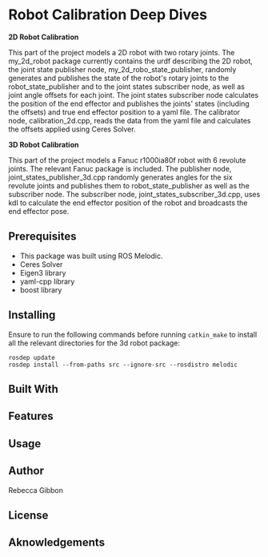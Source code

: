 # Robot Calibration Deep Dives

**2D Robot Calibration**

This part of the project models a 2D robot with two rotary joints. 
The my_2d_robot package currently contains the urdf describing the 2D robot, the joint state publisher node, my_2d_robo_state_publisher, randomly generates and publishes the state of the robot's rotary joints to the robot_state_publisher and to the joint states subscriber node, as well as joint angle offsets for each joint. 
The joint states subscriber node calculates the position of the end effector and publishes the joints' states (including the offsets) and true end effector position to a yaml file. 
The calibrator node, calibration_2d.cpp, reads the data from the yaml file and calculates the offsets applied using Ceres Solver.

**3D Robot Calibration**

This part of the project models a Fanuc r1000ia80f robot with 6 revolute joints. The relevant Fanuc package is included. 
The publisher node, joint_states_publisher_3d.cpp randomly generates angles for the six revolute joints and publishes them to robot_state_publisher as well as the subscriber node.
The subscriber node, joint_states_subscriber_3d.cpp, uses kdl to calculate the end effector position of the robot and broadcasts the end effector pose.


## Prerequisites
- This package was built using ROS Melodic.
- Ceres Solver
- Eigen3 library
- yaml-cpp library
- boost library

## Installing
Ensure to run the following commands before running `catkin_make` to install all the relevant directories for the 3d robot package:

```
rosdep update
rosdep install --from-paths src --ignore-src --rosdistro melodic
```

## Built With

## Features

## Usage

## Author

Rebecca Gibbon

## License

## Aknowledgements
